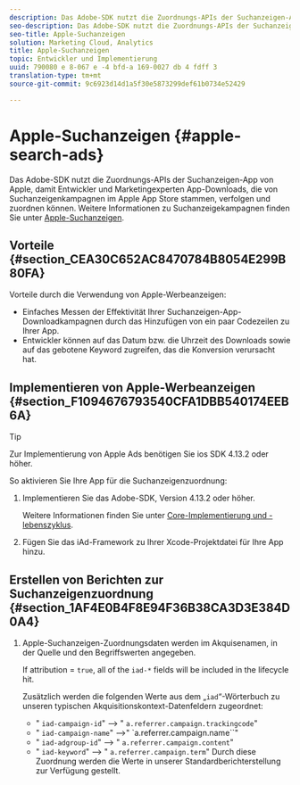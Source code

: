 ```yaml
---
description: Das Adobe-SDK nutzt die Zuordnungs-APIs der Suchanzeigen-App von Apple, damit Entwickler und Marketingexperten App-Downloads, die von Suchanzeigenkampagnen im Apple App Store stammen, verfolgen und zuordnen können.
seo-description: Das Adobe-SDK nutzt die Zuordnungs-APIs der Suchanzeigen-App von Apple, damit Entwickler und Marketingexperten App-Downloads, die von Suchanzeigenkampagnen im Apple App Store stammen, verfolgen und zuordnen können.
seo-title: Apple-Suchanzeigen
solution: Marketing Cloud, Analytics
title: Apple-Suchanzeigen
topic: Entwickler und Implementierung
uuid: 790080 e 8-067 e -4 bfd-a 169-0027 db 4 fdff 3
translation-type: tm+mt
source-git-commit: 9c6923d14d1a5f30e5873299def61b0734e52429

---
```



# Apple-Suchanzeigen {#apple-search-ads}

Das Adobe-SDK nutzt die Zuordnungs-APIs der Suchanzeigen-App von Apple, damit Entwickler und Marketingexperten App-Downloads, die von Suchanzeigenkampagnen im Apple App Store stammen, verfolgen und zuordnen können. Weitere Informationen zu Suchanzeigekampagnen finden Sie unter [Apple-Suchanzeigen](https://searchads.apple.com).

## Vorteile {#section_CEA30C652AC8470784B8054E299B80FA}

Vorteile durch die Verwendung von Apple-Werbeanzeigen:

* Einfaches Messen der Effektivität Ihrer Suchanzeigen-App-Downloadkampagnen durch das Hinzufügen von ein paar Codezeilen zu Ihrer App.
* Entwickler können auf das Datum bzw. die Uhrzeit des Downloads sowie auf das gebotene Keyword zugreifen, das die Konversion verursacht hat.

## Implementieren von Apple-Werbeanzeigen {#section_F1094676793540CFA1DBB540174EEB6A}

>[!TIP]
>
>Zur Implementierung von Apple Ads benötigen Sie ios SDK 4.13.2 oder höher.

So aktivieren Sie Ihre App für die Suchanzeigenzuordnung:

1. Implementieren Sie das Adobe-SDK, Version 4.13.2 oder höher.

   Weitere Informationen finden Sie unter [Core-Implementierung und -lebenszyklus](/help/ios/getting-started/dev-qs.md).

1. Fügen Sie das iAd-Framework zu Ihrer Xcode-Projektdatei für Ihre App hinzu.

## Erstellen von Berichten zur Suchanzeigenzuordnung {#section_1AF4E0B4F8E94F36B38CA3D3E384D0A4}

1. Apple-Suchanzeigen-Zuordnungsdaten werden im Akquisenamen, in der Quelle und den Begriffswerten angegeben.

   If attribution = `true`, all of the `iad-*` fields will be included in the lifecycle hit.

   Zusätzlich werden die folgenden Werte aus dem „`iad`“-Wörterbuch zu unseren typischen Akquisitionskontext-Datenfeldern zugeordnet:

   * " `iad-campaign-id`" --&gt; " `a.referrer.campaign.trackingcode`"
   * " `iad-campaign-name`" --&gt;" `a.referrer.campaign.name``"
   * " `iad-adgroup-id`" --&gt; " `a.referrer.campaign.content`"
   * " `iad-keyword`" --&gt; " `a.referrer.campaign.term`"
   Durch diese Zuordnung werden die Werte in unserer Standardberichterstellung zur Verfügung gestellt.

